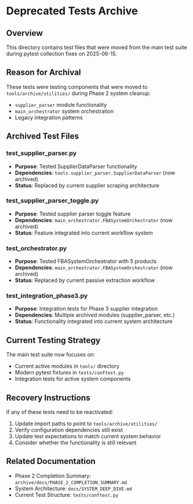 # Deprecated Tests Archive

## Overview
This directory contains test files that were moved from the main test suite during pytest collection fixes on 2025-06-15.

## Reason for Archival
These tests were testing components that were moved to `tools/archive/utilities/` during Phase 2 system cleanup:
- `supplier_parser` module functionality
- `main_orchestrator` system orchestration
- Legacy integration patterns

## Archived Test Files

### test_supplier_parser.py
- **Purpose**: Tested SupplierDataParser functionality
- **Dependencies**: `tools.supplier_parser.SupplierDataParser` (now archived)
- **Status**: Replaced by current supplier scraping architecture

### test_supplier_parser_toggle.py  
- **Purpose**: Tested supplier parser toggle feature
- **Dependencies**: `main_orchestrator.FBASystemOrchestrator` (now archived)
- **Status**: Feature integrated into current workflow system

### test_orchestrator.py
- **Purpose**: Tested FBASystemOrchestrator with 5 products
- **Dependencies**: `main_orchestrator.FBASystemOrchestrator` (now archived)  
- **Status**: Replaced by current passive extraction workflow

### test_integration_phase3.py
- **Purpose**: Integration tests for Phase 3 supplier integration
- **Dependencies**: Multiple archived modules (supplier_parser, etc.)
- **Status**: Functionality integrated into current system architecture

## Current Testing Strategy
The main test suite now focuses on:
- Current active modules in `tools/` directory
- Modern pytest fixtures in `tests/conftest.py`
- Integration tests for active system components

## Recovery Instructions
If any of these tests need to be reactivated:
1. Update import paths to point to `tools/archive/utilities/`
2. Verify configuration dependencies still exist
3. Update test expectations to match current system behavior
4. Consider whether the functionality is still relevant

## Related Documentation
- Phase 2 Completion Summary: `archive/docs/PHASE_2_COMPLETION_SUMMARY.md`
- System Architecture: `docs/SYSTEM_DEEP_DIVE.md`
- Current Test Structure: `tests/conftest.py`